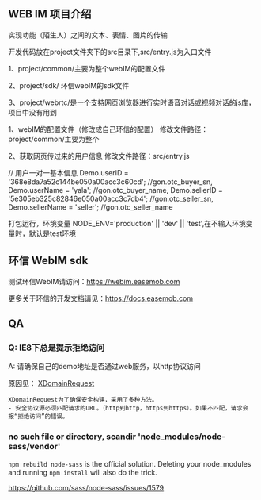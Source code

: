 ##  WEB IM 项目介绍

 实现功能（陌生人）之间的文本、表情、图片的传输

 开发代码放在project文件夹下的src目录下,src/entry.js为入口文件 

 1、project/common/主要为整个webIM的配置文件

 2、project/sdk/ 环信webIM的sdk文件
 
 3、project/webrtc/是一个支持网页浏览器进行实时语音对话或视频对话的js库，项目中没有用到


<!-- 需要修改的地方 -->
1、webIM的配置文件（修改成自己环信的配置）
  修改文件路径：project/common/主要为整个


2、获取网页传过来的用户信息
  修改文件路径：src/entry.js

  //  用户一对一基本信息
  Demo.userID = '368e8da7a52c144be050a00acc3c60cd'; //gon.otc_buyer_sn,
  Demo.userName = 'yala'; //gon.otc_buyer_name,
  Demo.sellerID = '5e305eb325c82846e050a00acc3c7db4'; //gon.otc_seller_sn,
  Demo.sellerName = 'seller'; //gon.otc_seller_name



打包运行，环境变量 NODE_ENV='production' || 'dev' || 'test',在不输入环境变量时，默认是test环境





## 环信 WebIM sdk

测试环信WebIM请访问：https://webim.easemob.com

更多关于环信的开发文档请见：https://docs.easemob.com


## 

## QA

### Q: IE8下总是提示**拒绝访问**

A: 请确保自己的demo地址是否通过web服务，以http协议访问
   
原因见： [XDomainRequest](https://developer.mozilla.org/zh-CN/docs/Web/API/XDomainRequest)

```
XDomainRequest为了确保安全构建，采用了多种方法。
- 安全协议源必须匹配请求的URL。（http到http，https到https）。如果不匹配，请求会报“拒绝访问”的错误。
```


### no such file or directory, scandir 'node_modules/node-sass/vendor'

`npm rebuild node-sass` is the official solution. Deleting your node_modules and running `npm install` will also do the trick.

https://github.com/sass/node-sass/issues/1579




